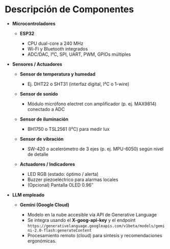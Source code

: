 # Descripción de Componentes

* **Microcontroladores**

  * **ESP32**

    * CPU dual-core a 240 MHz
    * Wi-Fi y Bluetooth integrados
    * ADC/DAC, I²C, SPI, UART, PWM, GPIOs múltiples

* **Sensores / Actuadores**

  * **Sensor de temperatura y humedad**
    * Ej. DHT22 o SHT31 (interfaz digital, I²C o 1-wire)
  
  * **Sensor de sonido**

    * Módulo micrófono electret con amplificador (p. ej. MAX9814) conectado a ADC
  * **Sensor de iluminación**

    * BH1750 o TSL2561 (I²C) para medir lux
  * **Sensor de vibración**

    * SW-420 o acelerómetro de 3 ejes (p. ej. MPU-6050) según nivel de detalle
  * **Actuadores / Indicadores**

    * LED RGB (estado: óptimo / alerta)
    * Buzzer piezoeléctrico para alarmas locales
    * (Opcional) Pantalla OLED 0.96″
    
* **LLM empleado**

  * **Gemini (Google Cloud)**

    * Modelo en la nube accesible vía API de Generative Language
    * Se integra usando el **X-goog-api-key** y el endpoint
      `https://generativelanguage.googleapis.com/v1beta/models/gemini-2.0-flash:generateContent`
    * Procesamiento remoto (cloud) para síntesis y recomendaciones ergonómicas.
